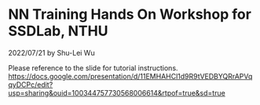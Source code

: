 # NN Training Hands On Workshop for SSDLab, NTHU
2022/07/21 by Shu-Lei Wu

Please reference to the slide for tutorial instructions.
https://docs.google.com/presentation/d/11EMHAHCl1d9R9tVEDBYQRrAPVqqyDCPc/edit?usp=sharing&ouid=100344757730568006614&rtpof=true&sd=true

